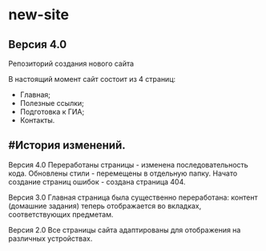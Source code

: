 new-site
========

Версия 4.0
----------
Репозиторий создания нового сайта

В настоящий момент сайт состоит из 4 страниц:
- Главная;
- Полезные ссылки;
- Подготовка к ГИА;
- Контакты.

#История изменений.
-------------------
Версия 4.0
Переработаны страницы - изменена последовательность кода.
Обновлены стили - перемещены в отдельную папку.
Начато создание страниц ошибок - создана страница 404.

Версия 3.0
Главная страница была существенно переработана: контент (домашние задания) теперь отображается во вкладках, соответствующих предметам.

Версия 2.0
Все страницы сайта адаптированы для отображения на различных устройствах.